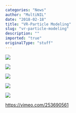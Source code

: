 ```yaml
---
categories: "News"
author: "MultiNIL"
date: "2018-02-18"
title: "VR-Particle Modeling"
slug: "vr-particle-modeling"
description: ""
imported: "true"
originalType: "stuff"
---
```



![](MAIN%20%280-03-57-25%29.png) 

![](QAEL0458.JPG) 

![](MAIN%20%280-01-57-13%29.png) 

![](IMG_2871.JPG) 

![](MAIN%20%280-03-11-27%29.png) 



<https://vimeo.com/253690561>